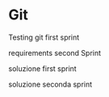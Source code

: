 # Git
Testing git first sprint

requirements second Sprint

soluzione first sprint

soluzione seconda sprint